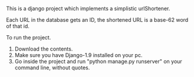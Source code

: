 This is a django project which implements a simplistic urlShortener.

Each URL in the database gets an ID, the shortened URL is a base-62 word of that id.


To run the project. 
1. Download the contents.
2. Make sure you have Django-1.9 installed on your pc.
3. Go inside the project and run "python manage.py runserver" on your command line, without quotes.
